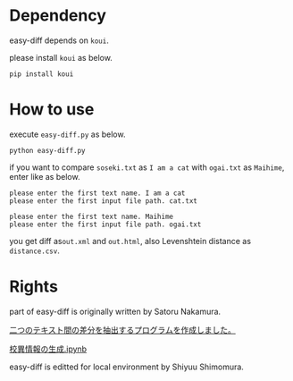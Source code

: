 # Dependency

easy-diff depends on `koui`.

please install `koui` as below.

`pip install koui`


# How to use

execute `easy-diff.py` as below.

`python easy-diff.py`

if you want to compare `soseki.txt` as `I am a cat` with `ogai.txt` as `Maihime`, enter like as below.

```
please enter the first text name. I am a cat
please enter the first input file path. cat.txt

please enter the first text name. Maihime
please enter the first input file path. ogai.txt
```

you get diff as`out.xml` and `out.html`, also Levenshtein distance as `distance.csv`.


# Rights

part of easy-diff is originally written by Satoru Nakamura.

[二つのテキスト間の差分を抽出するプログラムを作成しました。](https://zenn.dev/nakamura196/articles/442da1c74afae1)

[校異情報の生成.ipynb](https://colab.research.google.com/github/nakamura196/ndl_ocr/blob/main/%E6%A0%A1%E7%95%B0%E6%83%85%E5%A0%B1%E3%81%AE%E7%94%9F%E6%88%90.ipynb)

easy-diff is editted for local environment by Shiyuu Shimomura.